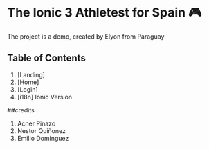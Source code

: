 # The Ionic 3 Athletest for Spain 🎮

The project is a demo, created by Elyon from Paraguay

## Table of Contents

1. [Landing]
2. [Home]
3. [Login]
4. [i18n] Ionic Version

##credits
1. Acner Pinazo
2. Nestor Quiñonez
3. Emilio Dominguez
